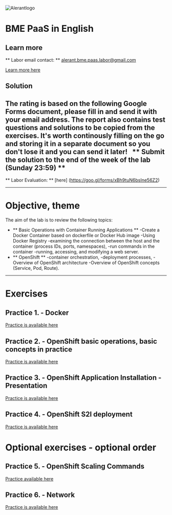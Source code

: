 ![Alerantlogo](https://www.alerant.hu/img/logo.svg)
# BME PaaS in English
## Learn more
** Labor email contact: ** alerant.bme.paas.labor@gmail.com

[Learn more here](docs/Knowledge.md)

## Solution
The rating is based on the following Google Forms document, please fill in and send it with your  email address.
The report also contains test questions and solutions to be copied from the exercises. It's worth continously filling on the go and storing it in a separate document so you don't lose it and you can send it later!
 
** Submit the solution to the end of the week of the lab (Sunday 23:59) **
---
** Labor Evaluation: ** [here] (https://goo.gl/forms/xBh9tuN6bsIne56Z2)

---
# Objective, theme
The aim of the lab is to review the following topics:
- ** Basic Operations with Container Running Applications **
  -Create a Docker Container based on dockerfile or Docker Hub image
  -Using Docker Registry
  -examining the connection between the host and the container (process IDs, ports, namespaces),
  -run commands in the container
  -running, accessing, and modifying a web server.
- ** OpenShift **
  -container orchestration,
  -deployment processes,
  -Overview of OpenShift architecture
  -Overview of OpenShift concepts (Service, Pod, Route).

---

# Exercises
## Practice 1. - Docker
[Practice is available here](docs/Practice1.md)
## Practice 2. - OpenShift basic operations, basic concepts in practice
[Practice is available here](docs/Practice2.md)
## Practice 3. - OpenShift Application Installation - Presentation
[Practice is available here](docs/Practice3.md)
## Practice 4. - OpenShift S2I deployment
[Practice is available here](docs/Practice4.md)

# Optional exercises - optional order
## Practice 5. - OpenShift Scaling Commands
[Practice available here](docs/Practice5.md)
## Practice 6. - Network
[Practice is available here](docs/Practice6.md)
